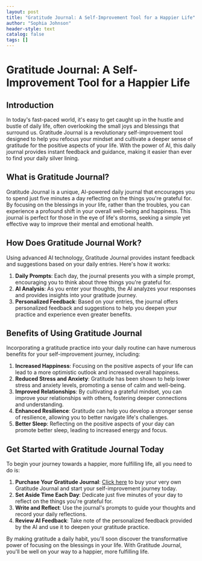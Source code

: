```yaml
---
layout: post
title: "Gratitude Journal: A Self-Improvement Tool for a Happier Life"
author: "Sophia Johnson"
header-style: text
catalog: false
tags: []
---
```


# Gratitude Journal: A Self-Improvement Tool for a Happier Life

## Introduction

In today's fast-paced world, it's easy to get caught up in the hustle and bustle of daily life, often overlooking the small joys and blessings that surround us. Gratitude Journal is a revolutionary self-improvement tool designed to help you refocus your mindset and cultivate a deeper sense of gratitude for the positive aspects of your life. With the power of AI, this daily journal provides instant feedback and guidance, making it easier than ever to find your daily silver lining.

## What is Gratitude Journal?

Gratitude Journal is a unique, AI-powered daily journal that encourages you to spend just five minutes a day reflecting on the things you're grateful for. By focusing on the blessings in your life, rather than the troubles, you can experience a profound shift in your overall well-being and happiness. This journal is perfect for those in the eye of life's storms, seeking a simple yet effective way to improve their mental and emotional health.

## How Does Gratitude Journal Work?

Using advanced AI technology, Gratitude Journal provides instant feedback and suggestions based on your daily entries. Here's how it works:

1. **Daily Prompts**: Each day, the journal presents you with a simple prompt, encouraging you to think about three things you're grateful for.
2. **AI Analysis**: As you enter your thoughts, the AI analyzes your responses and provides insights into your gratitude journey.
3. **Personalized Feedback**: Based on your entries, the journal offers personalized feedback and suggestions to help you deepen your practice and experience even greater benefits.

## Benefits of Using Gratitude Journal

Incorporating a gratitude practice into your daily routine can have numerous benefits for your self-improvement journey, including:

1. **Increased Happiness**: Focusing on the positive aspects of your life can lead to a more optimistic outlook and increased overall happiness.
2. **Reduced Stress and Anxiety**: Gratitude has been shown to help lower stress and anxiety levels, promoting a sense of calm and well-being.
3. **Improved Relationships**: By cultivating a grateful mindset, you can improve your relationships with others, fostering deeper connections and understanding.
4. **Enhanced Resilience**: Gratitude can help you develop a stronger sense of resilience, allowing you to better navigate life's challenges.
5. **Better Sleep**: Reflecting on the positive aspects of your day can promote better sleep, leading to increased energy and focus.

## Get Started with Gratitude Journal Today

To begin your journey towards a happier, more fulfilling life, all you need to do is:

1. **Purchase Your Gratitude Journal**: [Click here](https://www.example.com) to buy your very own Gratitude Journal and start your self-improvement journey today.
2. **Set Aside Time Each Day**: Dedicate just five minutes of your day to reflect on the things you're grateful for.
3. **Write and Reflect**: Use the journal's prompts to guide your thoughts and record your daily reflections.
4. **Review AI Feedback**: Take note of the personalized feedback provided by the AI and use it to deepen your gratitude practice.

By making gratitude a daily habit, you'll soon discover the transformative power of focusing on the blessings in your life. With Gratitude Journal, you'll be well on your way to a happier, more fulfilling life.